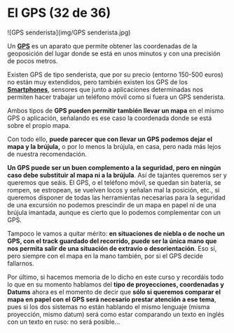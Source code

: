 # El GPS (32 de 36)

![GPS senderista](img/GPS senderista.jpg)

Un [**GPS**](http://es.wikipedia.org/wiki/Sistema_de_posicionamiento_global "GPS en Wikipedia") es un aparato que permite obtener las coordenadas de la geoposición del lugar donde se está en unos minutos y con una precisión de pocos metros.

Existen GPS de tipo senderista, que por su precio (entorno 150-500 euros) no están muy extendidos, pero también existen los GPS de los [**Smartphones**](http://es.wikipedia.org/wiki/Tel%C3%A9fono_inteligente "Smartphone en Wikipedia"), sensores que junto a aplicaciones determinadas nos permiten hacer trabajar un teléfono móvil como si fuera un GPS senderista.

Ambos tipos de **GPS pueden permitir también llevar un mapa** en el mismo GPS o aplicación, señalando es ese caso la coordenada donde se está sobre el propio mapa.

Con todo ello, **puede parecer que con llevar un GPS podemos dejar el mapa y la brújula,** o por lo menos la brújula, en casa, pero nada más lejos de nuestra recomendación.

**Un GPS puede ser un buen complemento a la seguridad, pero en ningún caso debe substituir al mapa ni a la brújula**. Así de tajantes queremos ser y queremos que seáis. El GPS, o el teléfono móvil, se quedan sin batería, se rompen, se estropean, se vuelven locos y señalan mal la posición, etc., si queremos disponer de todas las herramientas necesarias para la seguridad de una excursión no podemos prescindir de un mapa en papel ni de una brújula imantada, aunque es cierto que lo podemos complementar con un GPS.

Tampoco le vamos a quitar mérito: **en situaciones de niebla o de noche un GPS, con el track guardado del recorrido, puede ser la única mano que nos permita salir de una situación de extravío o desorientación**. Eso sí, pero siempre con el mapa en la mano también, por si el GPS decide fallarnos.

Por último, si hacemos memoria de lo dicho en este curso y recordáis todo lo que en su momento hablamos del **tipo de proyecciones, coordenadas y Datums** ahora es el momento de decir que **sólo si queremos comparar el mapa en papel con el GPS será necesario prestar atención a ese tema**, pues si los dos sistemas no están hablando el mismo lenguaje (misma proyección, mismo datum) será como estar comparando un texto en inglés con un texto en ruso: no será posible...

